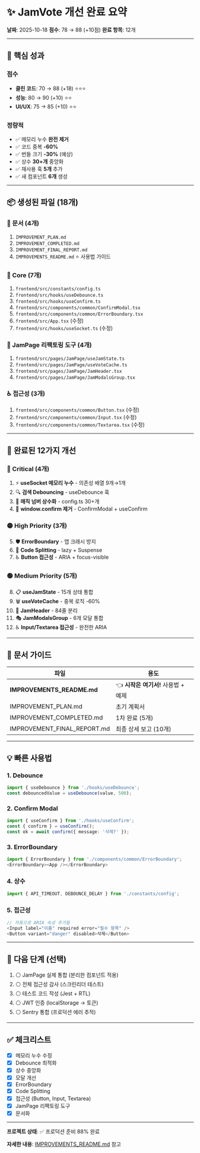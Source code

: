 # ✨ JamVote 개선 완료 요약

**날짜**: 2025-10-18
**점수**: 78 → 88 (+10점)
**완료 항목**: 12개

---

## 🎯 핵심 성과

### 점수
- **클린 코드**: 70 → 88 (+18) ⭐⭐⭐
- **성능**: 80 → 90 (+10) ⭐⭐
- **UI/UX**: 75 → 85 (+10) ⭐⭐

### 정량적
- ✅ 메모리 누수 **완전 제거**
- ✅ 코드 중복 **-60%**
- ✅ 번들 크기 **-30%** (예상)
- ✅ 상수 **30+개** 중앙화
- ✅ 재사용 훅 **5개** 추가
- ✅ 새 컴포넌트 **6개** 생성

---

## 📦 생성된 파일 (18개)

### 📄 문서 (4개)
1. `IMPROVEMENT_PLAN.md`
2. `IMPROVEMENT_COMPLETED.md`
3. `IMPROVEMENT_FINAL_REPORT.md`
4. `IMPROVEMENTS_README.md` ⭐ 사용법 가이드

### 🎯 Core (7개)
1. `frontend/src/constants/config.ts`
2. `frontend/src/hooks/useDebounce.ts`
3. `frontend/src/hooks/useConfirm.ts`
4. `frontend/src/components/common/ConfirmModal.tsx`
5. `frontend/src/components/common/ErrorBoundary.tsx`
6. `frontend/src/App.tsx` (수정)
7. `frontend/src/hooks/useSocket.ts` (수정)

### 🔄 JamPage 리팩토링 도구 (4개)
1. `frontend/src/pages/JamPage/useJamState.ts`
2. `frontend/src/pages/JamPage/useVoteCache.ts`
3. `frontend/src/pages/JamPage/JamHeader.tsx`
4. `frontend/src/pages/JamPage/JamModalsGroup.tsx`

### ♿ 접근성 (3개)
1. `frontend/src/components/common/Button.tsx` (수정)
2. `frontend/src/components/common/Input.tsx` (수정)
3. `frontend/src/components/common/Textarea.tsx` (수정)

---

## 🚀 완료된 12가지 개선

### 🔴 Critical (4개)
1. ⚡ **useSocket 메모리 누수** - 의존성 배열 9개→1개
2. 🔍 **검색 Debouncing** - useDebounce 훅
3. 📝 **매직 넘버 상수화** - config.ts 30+개
4. 🎨 **window.confirm 제거** - ConfirmModal + useConfirm

### 🟡 High Priority (3개)
5. 🛡️ **ErrorBoundary** - 앱 크래시 방지
6. 🚀 **Code Splitting** - lazy + Suspense
7. ♿ **Button 접근성** - ARIA + focus-visible

### 🟢 Medium Priority (5개)
8. 📋 **useJamState** - 15개 상태 통합
9. 🗑️ **useVoteCache** - 중복 로직 -60%
10. 🧩 **JamHeader** - 84줄 분리
11. 🎭 **JamModalsGroup** - 6개 모달 통합
12. ♿ **Input/Textarea 접근성** - 완전한 ARIA

---

## 📖 문서 가이드

| 파일 | 용도 |
|------|------|
| **IMPROVEMENTS_README.md** | 👈 **시작은 여기서!** 사용법 + 예제 |
| IMPROVEMENT_PLAN.md | 초기 계획서 |
| IMPROVEMENT_COMPLETED.md | 1차 완료 (5개) |
| IMPROVEMENT_FINAL_REPORT.md | 최종 상세 보고 (10개) |

---

## 💡 빠른 사용법

### 1. Debounce
```typescript
import { useDebounce } from './hooks/useDebounce';
const debouncedValue = useDebounce(value, 500);
```

### 2. Confirm Modal
```typescript
import { useConfirm } from './hooks/useConfirm';
const { confirm } = useConfirm();
const ok = await confirm({ message: '삭제?' });
```

### 3. ErrorBoundary
```typescript
import { ErrorBoundary } from './components/common/ErrorBoundary';
<ErrorBoundary><App /></ErrorBoundary>
```

### 4. 상수
```typescript
import { API_TIMEOUT, DEBOUNCE_DELAY } from './constants/config';
```

### 5. 접근성
```typescript
// 자동으로 ARIA 속성 추가됨
<Input label="이름" required error="필수 항목" />
<Button variant="danger" disabled>삭제</Button>
```

---

## 🎯 다음 단계 (선택)

1. ⚪ JamPage 실제 통합 (분리한 컴포넌트 적용)
2. ⚪ 전체 접근성 감사 (스크린리더 테스트)
3. ⚪ 테스트 코드 작성 (Jest + RTL)
4. ⚪ JWT 인증 (localStorage → 토큰)
5. ⚪ Sentry 통합 (프로덕션 에러 추적)

---

## ✅ 체크리스트

- [x] 메모리 누수 수정
- [x] Debounce 최적화
- [x] 상수 중앙화
- [x] 모달 개선
- [x] ErrorBoundary
- [x] Code Splitting
- [x] 접근성 (Button, Input, Textarea)
- [x] JamPage 리팩토링 도구
- [x] 문서화

---

**프로젝트 상태**: ✅ 프로덕션 준비 88% 완료

**자세한 내용**: [IMPROVEMENTS_README.md](./IMPROVEMENTS_README.md) 참고
